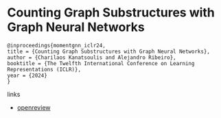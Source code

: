 # Counting Graph Substructures with Graph Neural Networks

```
@inproceedings{momentgnn_iclr24,
title = {Counting Graph Substructures with Graph Neural Networks},
author = {Charilaos Kanatsoulis and Alejandro Ribeiro},
booktitle = {The Twelfth International Conference on Learning Representations (ICLR)},
year = {2024}
}
```

links
- [openreview](https://openreview.net/forum?id=qaJxPhkYtD)
